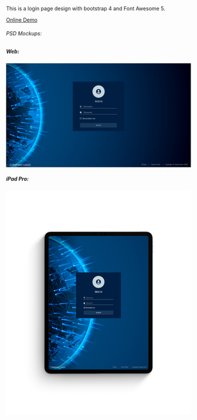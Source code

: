 <p>This is a login page design with bootstrap 4 and Font Awesome 5.</p>

<a href="https://evelynkoun.github.io/blue_welcome/">Online Demo</a>

<h6>PSD Mockups:</h6>

<h5><strong>Web:<strong></h5>
<img src="Blue-welcome-psd.png" alt="mockupPSD">
<br>
<h5><strong>iPad Pro:<strong></h5>
<img src="iPad Pro Mockup2-blue earth.png" alt="mockupiPad">
